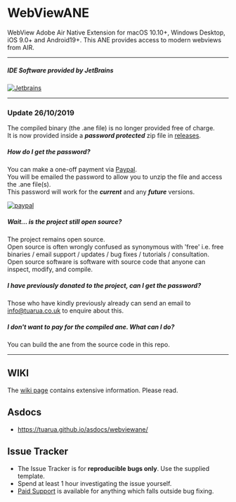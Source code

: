 # WebViewANE 

WebView Adobe Air Native Extension for macOS 10.10+, Windows Desktop, iOS 9.0+ and Android19+.
This ANE provides access to modern webviews from AIR.

-------------

##### IDE Software provided by JetBrains
[![Jetbrains](https://raw.githubusercontent.com/tuarua/WebViewANE/master/screenshots/jetbrains.png)](https://www.jetbrains.com)

-------------

### Update 26/10/2019

The compiled binary (the .ane file) is no longer provided free of charge.    
It is now provided inside a __*password protected*__ zip file in [releases](https://github.com/tuarua/WebViewANE/releases).

##### How do I get the password?

You can make a one-off payment via [Paypal](https://www.paypal.com/cgi-bin/webscr?cmd=_s-xclick&hosted_button_id=YZ3M5H58GDSLQ).   
You will be emailed the password to allow you to unzip the file and access the .ane file(s).    
This password will work for the __*current*__ and any __*future*__ versions.

[![paypal](https://www.paypalobjects.com/en_US/GB/i/btn/btn_buynowCC_LG.gif)](https://www.paypal.com/cgi-bin/webscr?cmd=_s-xclick&hosted_button_id=YZ3M5H58GDSLQ)


##### Wait... is the project still open source?

The project remains open source.  
Open source is often wrongly confused as synonymous with 'free' i.e. free binaries / email support / updates / bug fixes / tutorials / consultation.   
Open source software is software with source code that anyone can inspect, modify, and compile.  

##### I have previously donated to the project, can I get the password?
Those who have kindly previously already can send an email to [info@tuarua.co.uk](mailto:info@tuarua.co.uk) to enquire about this.

##### I don't want to pay for the compiled ane. What can I do?

You can build the ane from the source code in this repo.

-------------


## WIKI

The [wiki page](https://github.com/tuarua/WebViewANE/wiki) contains extensive information. Please read.

## Asdocs

- https://tuarua.github.io/asdocs/webviewane/

## Issue Tracker

- The Issue Tracker is for **reproducible bugs only**. Use the supplied template.
- Spend at least 1 hour investigating the issue yourself.
- [Paid Support](mailto:info@tuarua.co.uk) is available for anything which falls outside bug fixing.
